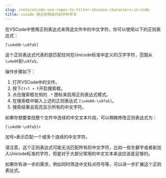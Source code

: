 ```yaml
---
slug: /note/vscode-use-regex-to-filter-chinese-characters-in-code
title: vscode 用正则筛选代码中的中文
---
```

在VSCode中使用正则表达式来筛选文件中的中文字符，你可以使用以下的正则表达式：

```
[\u4e00-\u9fa5]
```

这个正则表达式代表的是匹配任何在Unicode标准中定义的汉字字符，范围从`\u4e00`到`\u9fa5`。

操作步骤如下：

1. 打开VSCode中的文件。
2. 按下`Ctrl + F`开启搜索框。
3. 点击搜索框左侧的 `.*` 图标来启用正则表达式模式。
4. 在搜索框中输入上述的正则表达式 `[\u4e00-\u9fa5]`。
5. 搜索结果会高亮显示所有的中文字符。

如果你想要查找整个文件中连续的中文文本片段，可以稍微修改正则表达式为：

```
[\u4e00-\u9fa5]+
```

加号`+`表示匹配一个或多个连续的中文字符。

请注意，这个正则表达式可能无法匹配所有的中文字符，比如一些生僻字或者新加入Unicode标准的字符，但是对于大部分常用的中文文本来说应该是足够的。

如果你有进一步的需求，例如同时筛选中文标点符号等，可以进一步扩展这个正则表达式。
